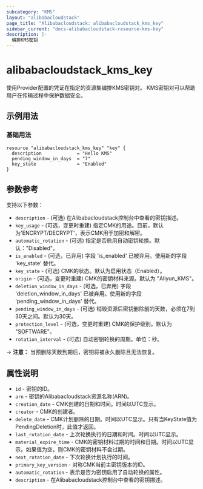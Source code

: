 ```yaml
---
subcategory: "KMS"
layout: "alibabacloudstack"
page_title: "Alibabacloudstack: alibabacloudstack_kms_key"
sidebar_current: "docs-alibabacloudstack-resource-kms-key"
description: |-
  编排KMS密钥
---
```


# alibabacloudstack_kms_key

使用Provider配置的凭证在指定的资源集编排KMS密钥对。
KMS密钥对可以帮助用户在传输过程中保护数据安全。

## 示例用法

### 基础用法

```
resource "alibabacloudstack_kms_key" "key" {
  description             = "Hello KMS"
  pending_window_in_days  = "7"
  key_state               = "Enabled"
}
```
## 参数参考

支持以下参数：

* `description` - (可选) 在Alibabacloudstack控制台中查看的密钥描述。
* `key_usage` - (可选，变更时重建) 指定CMK的用途。目前，默认为'ENCRYPT/DECRYPT'，表示CMK用于加密和解密。
* `automatic_rotation` - (可选) 指定是否启用自动密钥轮换。默认："Disabled"。
* `is_enabled` - (可选，已弃用) 字段 'is_enabled' 已被弃用。使用新的字段 'key_state' 替代。
* `key_state` - (可选) CMK的状态。默认为启用状态（Enabled）。
* `origin` - (可选，变更时重建) CMK的密钥材料来源。默认为 "Aliyun_KMS"。
* `deletion_window_in_days` - (可选，已弃用) 字段 'deletion_window_in_days' 已被弃用。使用新的字段 'pending_window_in_days' 替代。
* `pending_window_in_days` - (可选) 销毁资源后密钥删除前的天数，必须在7到30天之间。默认为30天。
* `protection_level` - (可选，变更时重建) CMK的保护级别。默认为 "SOFTWARE"。
* `rotation_interval` - (可选) 自动密钥轮换的周期。单位：秒。

-> **注意：** 当预删除天数到期后，密钥将被永久删除且无法恢复。


## 属性说明

* `id` - 密钥的ID。
* `arn` - 密钥的Alibabacloudstack资源名称(ARN)。
* `creation_date` - CMK创建的日期和时间。时间以UTC显示。
* `creator` - CMK的创建者。
* `delete_date` - CMK计划删除的日期。时间以UTC显示。只有当KeyState值为PendingDeletion时，此值才返回。
* `last_rotation_date` - 上次轮换执行的日期和时间。时间以UTC显示。
* `material_expire_time` - CMK的密钥材料过期的时间和日期。时间以UTC显示。如果值为空，则CMK的密钥材料不会过期。
* `next_rotation_date` - 下次轮换计划执行的时间。
* `primary_key_version` - 对称CMK当前主密钥版本的ID。
* `automatic_rotation` - 表示是否为密钥启用了自动轮换的属性。
* `description` - 在Alibabacloudstack控制台中查看的密钥描述。